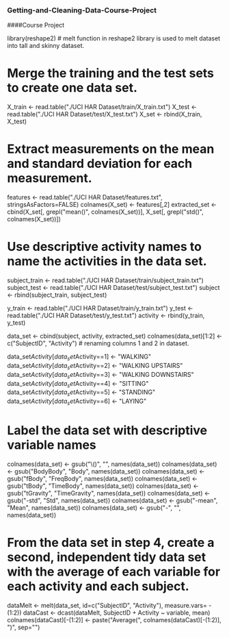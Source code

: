 ### Getting-and-Cleaning-Data-Course-Project
####Course Project

library(reshape2) # melt function in reshape2 library is used to melt dataset into tall and skinny dataset.

# Merge the training and the test sets to create one data set.
X_train <- read.table("./UCI HAR Dataset/train/X_train.txt")
X_test <- read.table("./UCI HAR Dataset/test/X_test.txt")
X_set <- rbind(X_train, X_test)


# Extract measurements on the mean and standard deviation for each measurement.
features <- read.table("./UCI HAR Dataset/features.txt", stringsAsFactors=FALSE)
colnames(X_set) <- features[,2]
extracted_set <- cbind(X_set[, grepl("mean()", colnames(X_set))], X_set[, grepl("std()", colnames(X_set))])


# Use descriptive activity names to name the activities in the data set.
subject_train <- read.table("./UCI HAR Dataset/train/subject_train.txt")
subject_test <- read.table("./UCI HAR Dataset/test/subject_test.txt")
subject <- rbind(subject_train, subject_test)

y_train <- read.table("./UCI HAR Dataset/train/y_train.txt")
y_test <- read.table("./UCI HAR Dataset/test/y_test.txt")
activity <- rbind(y_train, y_test)

data_set <- cbind(subject, activity, extracted_set)
colnames(data_set)[1:2] <- c("SubjectID", "Activity") # renaming columns 1 and 2 in dataset.

data_set$Activity[data_set$Activity==1] <- "WALKING"
data_set$Activity[data_set$Activity==2] <- "WALKING UPSTAIRS"
data_set$Activity[data_set$Activity==3] <- "WALKING DOWNSTAIRS"
data_set$Activity[data_set$Activity==4] <- "SITTING"
data_set$Activity[data_set$Activity==5] <- "STANDING"
data_set$Activity[data_set$Activity==6] <- "LAYING"


# Label the data set with descriptive variable names
colnames(data_set) <- gsub("\\()", "", names(data_set))
colnames(data_set) <- gsub("BodyBody", "Body", names(data_set))
colnames(data_set) <- gsub("fBody", "FreqBody", names(data_set))
colnames(data_set) <- gsub("tBody", "TimeBody", names(data_set))
colnames(data_set) <- gsub("tGravity", "TimeGravity", names(data_set))
colnames(data_set) <- gsub("-std", "Std", names(data_set))
colnames(data_set) <- gsub("-mean", "Mean", names(data_set))
colnames(data_set) <- gsub("-", "", names(data_set))


# From the data set in step 4, create a second, independent tidy data set with the average of each variable for each activity and each subject.
dataMelt <- melt(data_set, id=c("SubjectID", "Activity"), measure.vars= -(1:2))
dataCast <- dcast(dataMelt, SubjectID + Activity ~ variable, mean)
colnames(dataCast)[-(1:2)] <- paste("Average(", colnames(dataCast)[-(1:2)], ")", sep="")


